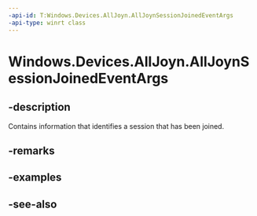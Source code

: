 ----api-id: T:Windows.Devices.AllJoyn.AllJoynSessionJoinedEventArgs
-api-type: winrt class
---<!-- Class syntax.public class AllJoynSessionJoinedEventArgs : Windows.Devices.AllJoyn.IAllJoynSessionJoinedEventArgs--># Windows.Devices.AllJoyn.AllJoynSessionJoinedEventArgs## -descriptionContains information that identifies a session that has been joined.## -remarks## -examples## -see-also